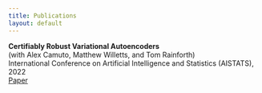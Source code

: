 ```yaml
---
title: Publications
layout: default
---
```

<head>
    <link rel="stylesheet" href="/font-awesome-4.7.0/css/font-awesome.min.css">
</head>

**Certifiably Robust Variational Autoencoders**  
(with Alex Camuto, Matthew Willetts, and Tom Rainforth)  
International Conference on Artificial Intelligence and Statistics (AISTATS), 2022  
[<i class="fa fa-file-pdf-o" aria-hidden="true"></i> Paper](https://proceedings.mlr.press/v151/barrett22a/barrett22a.pdf)